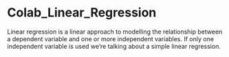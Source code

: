 # Colab_Linear_Regression

Linear regression is a linear approach to modelling the relationship between a dependent variable and one or more independent variables. If only one independent variable is used we’re talking about a simple linear regression.
